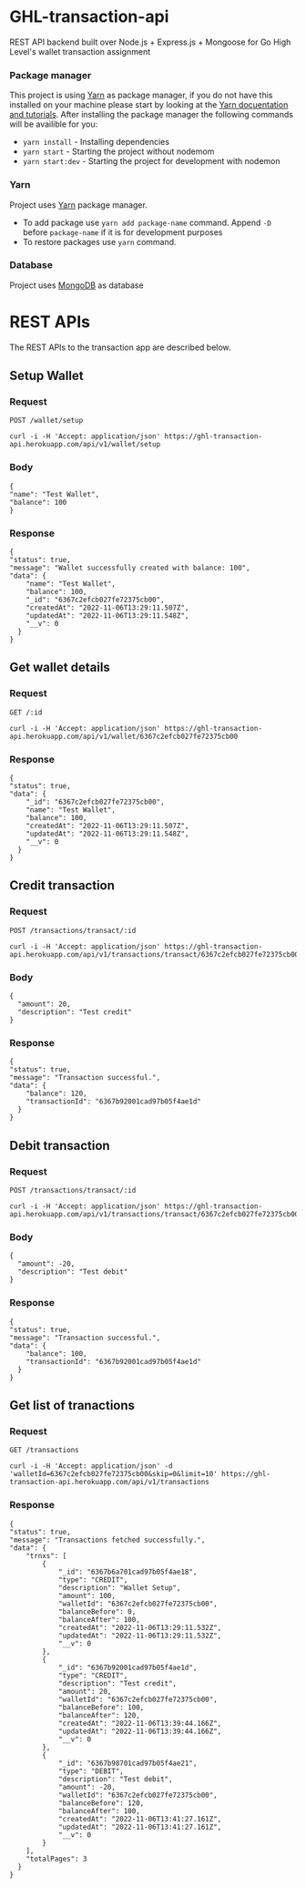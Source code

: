 # GHL-transaction-api
REST API backend built over Node.js + Express.js + Mongoose for Go High Level's wallet transaction assignment

### Package manager
This project is using [Yarn](https://yarnpkg.com/en/docs/install) as package manager, if you do not have this installed on your machine please start by looking at the [Yarn docuentation and tutorials](https://classic.yarnpkg.com/en/docs). After installing the package manager the following commands will be availible for you:
- `yarn install` - Installing dependencies
- `yarn start` - Starting the project without nodemom
- `yarn start:dev` - Starting the project for development with nodemon

### Yarn
Project uses [Yarn](https://yarnpkg.com/en/docs/install) package manager.
- To add package use `yarn add package-name` command. Append `-D` before `package-name` if it is for development purposes
- To restore packages use `yarn` command.

### Database
Project uses [MongoDB](https://www.mongodb.com/try/download/community) as database


# REST APIs

The REST APIs to the transaction app are described below.

## Setup Wallet

### Request

`POST /wallet/setup`

    curl -i -H 'Accept: application/json' https://ghl-transaction-api.herokuapp.com/api/v1/wallet/setup

### Body

    {
    "name": "Test Wallet",
    "balance": 100
    }

### Response

    {
    "status": true,
    "message": "Wallet successfully created with balance: 100",
    "data": {
        "name": "Test Wallet",
        "balance": 100,
        "_id": "6367c2efcb027fe72375cb00",
        "createdAt": "2022-11-06T13:29:11.507Z",
        "updatedAt": "2022-11-06T13:29:11.548Z",
        "__v": 0
      }
    }

## Get wallet details

### Request

`GET /:id`

    curl -i -H 'Accept: application/json' https://ghl-transaction-api.herokuapp.com/api/v1/wallet/6367c2efcb027fe72375cb00

### Response

    {
    "status": true,
    "data": {
        "_id": "6367c2efcb027fe72375cb00",
        "name": "Test Wallet",
        "balance": 100,
        "createdAt": "2022-11-06T13:29:11.507Z",
        "updatedAt": "2022-11-06T13:29:11.548Z",
        "__v": 0
      }
    }

## Credit transaction

### Request

`POST /transactions/transact/:id`

    curl -i -H 'Accept: application/json' https://ghl-transaction-api.herokuapp.com/api/v1/transactions/transact/6367c2efcb027fe72375cb00

### Body

    {
      "amount": 20,
      "description": "Test credit"
    }

### Response

    {
    "status": true,
    "message": "Transaction successful.",
    "data": {
        "balance": 120,
        "transactionId": "6367b92001cad97b05f4ae1d"
      }
    }
    
## Debit transaction

### Request

`POST /transactions/transact/:id`

    curl -i -H 'Accept: application/json' https://ghl-transaction-api.herokuapp.com/api/v1/transactions/transact/6367c2efcb027fe72375cb00

### Body

    {
      "amount": -20,
      "description": "Test debit"
    }

### Response

    {
    "status": true,
    "message": "Transaction successful.",
    "data": {
        "balance": 100,
        "transactionId": "6367b92001cad97b05f4ae1d"
      }
    }

## Get list of tranactions

### Request

`GET /transactions`

    curl -i -H 'Accept: application/json' -d 'walletId=6367c2efcb027fe72375cb00&skip=0&limit=10' https://ghl-transaction-api.herokuapp.com/api/v1/transactions

### Response

    {
    "status": true,
    "message": "Transactions fetched successfully.",
    "data": {
        "trnxs": [
            {
                "_id": "6367b6a701cad97b05f4ae18",
                "type": "CREDIT",
                "description": "Wallet Setup",
                "amount": 100,
                "walletId": "6367c2efcb027fe72375cb00",
                "balanceBefore": 0,
                "balanceAfter": 100,
                "createdAt": "2022-11-06T13:29:11.532Z",
                "updatedAt": "2022-11-06T13:29:11.532Z",
                "__v": 0
            },
            {
                "_id": "6367b92001cad97b05f4ae1d",
                "type": "CREDIT",
                "description": "Test credit",
                "amount": 20,
                "walletId": "6367c2efcb027fe72375cb00",
                "balanceBefore": 100,
                "balanceAfter": 120,
                "createdAt": "2022-11-06T13:39:44.166Z",
                "updatedAt": "2022-11-06T13:39:44.166Z",
                "__v": 0
            },
            {
                "_id": "6367b98701cad97b05f4ae21",
                "type": "DEBIT",
                "description": "Test debit",
                "amount": -20,
                "walletId": "6367c2efcb027fe72375cb00",
                "balanceBefore": 120,
                "balanceAfter": 100,
                "createdAt": "2022-11-06T13:41:27.161Z",
                "updatedAt": "2022-11-06T13:41:27.161Z",
                "__v": 0
            }
        ],
        "totalPages": 3
      }
    }
